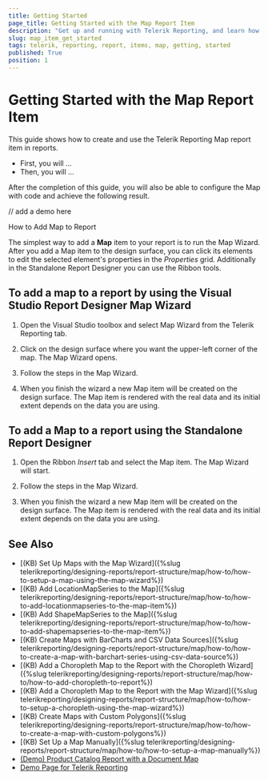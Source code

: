 ```yaml
---
title: Getting Started
page_title: Getting Started with the Map Report Item
description: "Get up and running with Telerik Reporting, and learn how to create and use the Map report item in reports."
slug: map_item_get_started
tags: telerik, reporting, report, items, map, getting, started
published: True
position: 1
---
```


# Getting Started with the Map Report Item

This guide shows how to create and use the Telerik Reporting Map report item in reports. 

* First, you will ...
* Then, you will ... 

After the completion of this guide, you will also be able to configure the Map with code and achieve the following result. 

// add a demo here 

How to Add Map to Report

The simplest way to add a __Map__ item to your report is to run the Map Wizard. After you add a Map item to the design surface, you can click its elements to edit the selected element's properties in the *Properties* grid. Additionally in the Standalone Report Designer you can use the Ribbon tools. 

## To add a map to a report by using the Visual Studio Report Designer Map Wizard

1. Open the Visual Studio toolbox and select Map Wizard from the Telerik Reporting tab.

1. Click on the design surface where you want the upper-left corner of the map. The Map Wizard opens. 

1. Follow the steps in the Map Wizard.

1. When you finish the wizard a new Map item will be created on the design surface. The Map item is rendered with the real data and its initial extent depends on the data you are using. 

## To add a Map to a report using the Standalone Report Designer

1. Open the Ribbon *Insert* tab and select the Map item. The Map Wizard will start. 

1. Follow the steps in the Map Wizard.

1. When you finish the wizard a new Map item will be created on the design surface. The Map item is rendered with the real data and its initial extent depends on the data you are using. 

## See Also

* [(KB) Set Up Maps with the Map Wizard]({%slug telerikreporting/designing-reports/report-structure/map/how-to/how-to-setup-a-map-using-the-map-wizard%})
* [(KB) Add LocationMapSeries to the Map]({%slug telerikreporting/designing-reports/report-structure/map/how-to/how-to-add-locationmapseries-to-the-map-item%})
* [(KB) Add ShapeMapSeries to the Map]({%slug telerikreporting/designing-reports/report-structure/map/how-to/how-to-add-shapemapseries-to-the-map-item%})
* [(KB) Create Maps with BarCharts and CSV Data Sources]({%slug telerikreporting/designing-reports/report-structure/map/how-to/how-to-create-a-map-with-barchart-series-using-csv-data-source%})
* [(KB) Add a Choropleth Map to the Report with the Choropleth Wizard]({%slug telerikreporting/designing-reports/report-structure/map/how-to/how-to-add-choropleth-to-report%})
* [(KB) Add a Choropleth Map to the Report with the Map Wizard]({%slug telerikreporting/designing-reports/report-structure/map/how-to/how-to-setup-a-choropleth-using-the-map-wizard%})
* [(KB) Create Maps with Custom Polygons]({%slug telerikreporting/designing-reports/report-structure/map/how-to/how-to-create-a-map-with-custom-polygons%})
* [(KB) Set Up a Map Manually]({%slug telerikreporting/designing-reports/report-structure/map/how-to/how-to-setup-a-map-manually%})
* [(Demo) Product Catalog Report with a Document Map](https://demos.telerik.com/reporting/product-catalog)
* [Demo Page for Telerik Reporting](https://demos.telerik.com/reporting)
